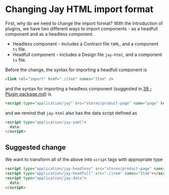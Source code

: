 # Changing Jay HTML import format

First, why do we need to change the import format?
With the introduction of plugins, we have two different ways to import components - as a headfull component
and as a headless component.

- Headless component - includes a Contract file `YAML`, and a component `ts` file.
- Headfull component - includes a Design file `jay-html`, and a component `ts` file.

Before the change, the syntax for importing a headfull component is

```html
<link rel="import" href="./item" names="Item" />
```

and the syntax for importing a headless component (suggested in [39 - Plugin package.md](39%20-%20Plugin%20package.md)) is

```html
<script type="application/jay" src="stores/product-page" name="page" key="productPage" />
```

and we remind that `jay-html` also has the data script defined as

```html
<script type="application/jay-yaml">
  data:
</script>
```

## Suggested change

We want to transform all of the above into `script` tags with appropriate type

```html
<script type="application/jay-headless" src="stores/product-page" name="page" key="productPage"></script>
<script type="application/jay-headfull" src="./item" names="Item"></script>
<script type="application/jay-data">
  data:
</script>
```
